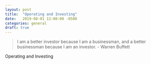 ```yaml
---
layout: post
title:  "Operating and Investing"
date:   2019-08-01 12:00:00 -0500
categories: general
draft: true
---
```


> I am a better investor because I am a businessman, and a better businessman because I am an investor. - Warren Buffett

Operating and Investing 